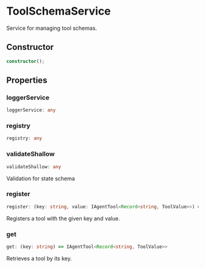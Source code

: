 # ToolSchemaService

Service for managing tool schemas.

## Constructor

```ts
constructor();
```

## Properties

### loggerService

```ts
loggerService: any
```

### registry

```ts
registry: any
```

### validateShallow

```ts
validateShallow: any
```

Validation for state schema

### register

```ts
register: (key: string, value: IAgentTool<Record<string, ToolValue>>) => void
```

Registers a tool with the given key and value.

### get

```ts
get: (key: string) => IAgentTool<Record<string, ToolValue>>
```

Retrieves a tool by its key.
